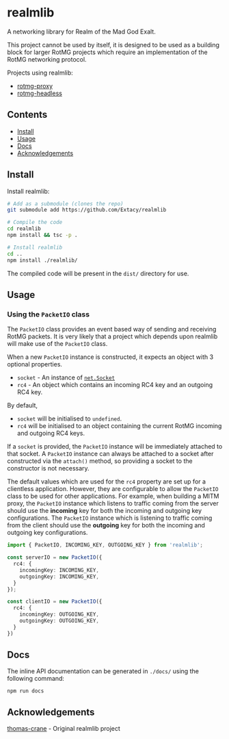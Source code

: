 # realmlib

A networking library for Realm of the Mad God Exalt.

This project cannot be used by itself, it is designed to be used as a building block for larger RotMG projects which require an implementation of the RotMG networking protocol.

Projects using realmlib:
* [rotmg-proxy](https://github.com/Extacy/rotmg-proxy)
* [rotmg-headless](https://github.com/Extacy/rotmg-headless)

## Contents

+ [Install](#install)
+ [Usage](#usage)
+ [Docs](#docs)
+ [Acknowledgements](#acknowledgements)

## Install

Install realmlib:
```bash
# Add as a submodule (clones the repo)
git submodule add https://github.com/Extacy/realmlib

# Compile the code
cd realmlib
npm install && tsc -p .

# Install realmlib
cd ..
npm install ./realmlib/
```

The compiled code will be present in the `dist/` directory for use.

## Usage

### Using the `PacketIO` class

The `PacketIO` class provides an event based way of sending and receiving RotMG packets. It is very likely that a project which depends upon realmlib will make use of the `PacketIO` class.

When a new `PacketIO` instance is constructed, it expects an object with 3 optional properties.

+ `socket` - An instance of [`net.Socket`](https://nodejs.org/api/net.html#net_class_net_socket)
+ `rc4` - An object which contains an incoming RC4 key and an outgoing RC4 key.

By default,

+ `socket` will be initialised to `undefined`.
+ `rc4` will be initialised to an object containing the current RotMG incoming and outgoing RC4 keys.

If a `socket` is provided, the `PacketIO` instance will be immediately attached to that socket. A `PacketIO` instance can always be attached to a socket after constructed via the `attach()` method, so providing a socket to the constructor is not necessary.

The default values which are used for the `rc4` property are set up for a clientless application. However, they are configurable to allow the `PacketIO` class to be used for other applications. For example, when building a MITM proxy, the `PacketIO` instance which listens to traffic coming from the server should use the **incoming** key for both the incoming and outgoing key configurations. The `PacketIO` instance which is listening to traffic coming from the client should use the **outgoing** key for both the incoming and outgoing key configurations.

```typescript
import { PacketIO, INCOMING_KEY, OUTGOING_KEY } from 'realmlib';

const serverIO = new PacketIO({
  rc4: {
    incomingKey: INCOMING_KEY,
    outgoingKey: INCOMING_KEY,
  }
});

const clientIO = new PacketIO({
  rc4: {
    incomingKey: OUTGOING_KEY,
    outgoingKey: OUTGOING_KEY,
  }
})
```

## Docs
The inline API documentation can be generated in `./docs/` using the following command:
```
npm run docs
```

## Acknowledgements

[thomas-crane](https://github.com/thomas-crane/realmlib-net) - Original realmlib project